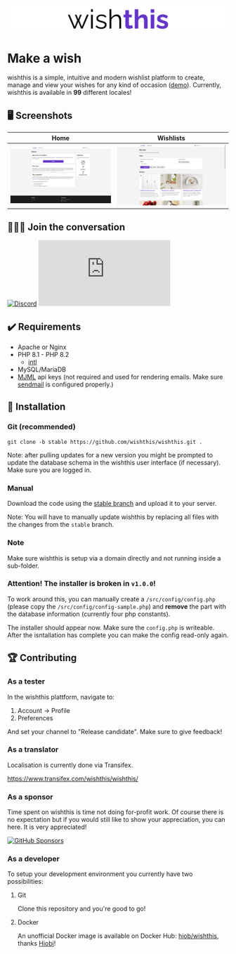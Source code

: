 ![wishthis logo](/src/assets/img/logo-readme.svg?v=2 "wishthis logo")

# Make a wish

wishthis is a simple, intuitive and modern wishlist platform to create, manage and view your wishes for any kind of occasion ([demo](https://wishthis.online)). Currently, wishthis is available in **99** different locales!

## :desktop_computer: Screenshots

| Home                                                 | Wishlists                                                           |
| ---------------------------------------------------- | ------------------------------------------------------------------- |
| ![Home](/src/assets/img/screenshots/home.png "Home") | ![Wishlists](/src/assets/img/screenshots/wishlists.png "Wishlists") |

## :family_man_man_boy: Join the conversation

[![Discord](https://img.shields.io/discord/935867122729496616?color=6435c9&label=Discord&logo=discord&logoColor=%23fff&style=for-the-badge)](https://discord.gg/WrUXnpNyza)
[![Matrix](https://img.shields.io/matrix/wishthis:matrix.org?color=6435c9&label=Matrix&logo=matrix&logoColor=%23fff&style=for-the-badge)](https://matrix.to/#/#wishthis:matrix.org)

## :heavy_check_mark: Requirements

-   Apache or Nginx
-   PHP 8.1 - PHP 8.2
    -   [intl](https://www.php.net/manual/en/book.intl.php)
-   MySQL/MariaDB
-   [MJML](https://mjml.io/api) api keys (not required and used for rendering emails. Make sure [sendmail](https://www.php.net/manual/en/mail.configuration.php) is configured properly.)

## :hammer: Installation

### Git (recommended)

```
git clone -b stable https://github.com/wishthis/wishthis.git .
```

Note: after pulling updates for a new version you might be prompted to update the database schema in the wishthis user interface (if necessary). Make sure you are logged in.

### Manual

Download the code using the [stable branch](https://github.com/wishthis/wishthis/tree/stable) and upload it to your server.

Note: You will have to manually update wishthis by replacing all files with the changes from the `stable` branch.

### Note

Make sure wishthis is setup via a domain directly and not running inside a sub-folder.

### Attention! The installer is broken in `v1.0.0`!

To work around this, you can manually create a `/src/config/config.php` (please copy the `/src/config/config-sample.php`) and **remove** the part with the database information (currently four php constants).

The installer should appear now. Make sure the `config.php` is writeable. After the isntallation has complete you can make the config read-only again.

## :trophy: Contributing

### As a tester

In the wishthis plattform, navigate to:

1. Account -> Profile
1. Preferences

And set your channel to "Release candidate". Make sure to give feedback!

### As a translator

Localisation is currently done via Transifex.

https://www.transifex.com/wishthis/wishthis/

### As a sponsor

Time spent on wishthis is time not doing for-profit work. Of course there is no expectation but if you would still like to show your appreciation, you can here. It is very appreciated!

[![GitHub Sponsors](https://img.shields.io/github/sponsors/grandeljay?color=6435c9&logo=githubsponsors&logoColor=fff&style=for-the-badge)](https://github.com/sponsors/grandeljay)

### As a developer

To setup your development environment you currently have two possibilities:

1. Git

    Clone this repository and you're good to go!

1. Docker

    An unofficial Docker image is available on Docker Hub: [hiob/wishthis](https://hub.docker.com/r/hiob/wishthis), thanks [Hiobi](https://github.com/Hiobi)!
